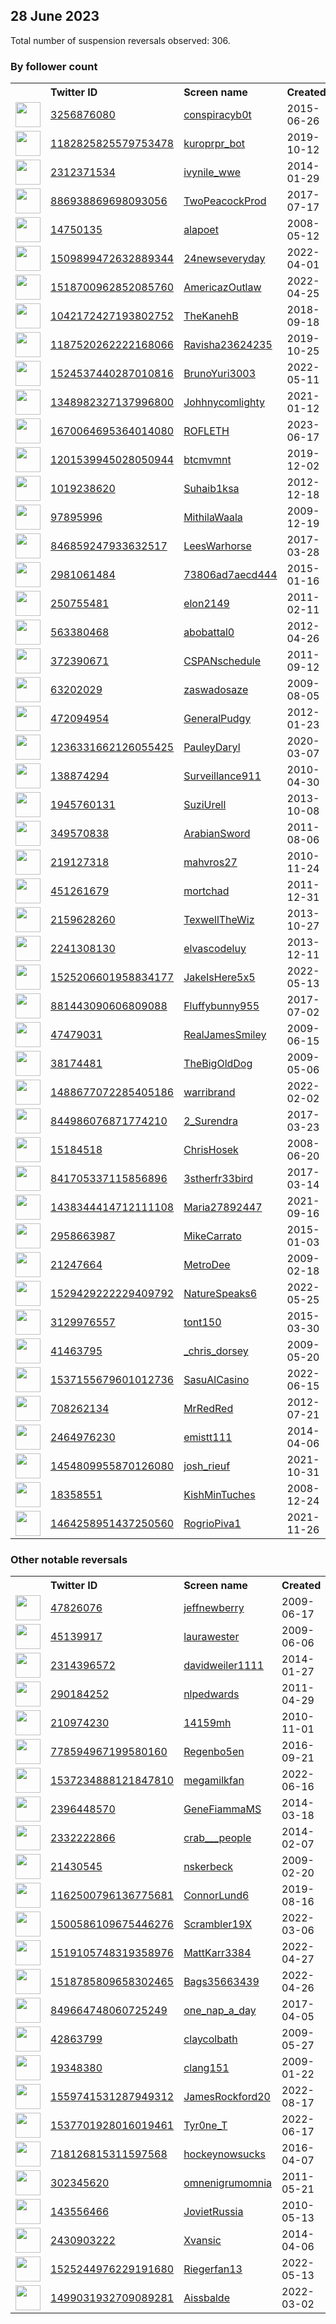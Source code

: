 
## 28 June 2023
Total number of suspension reversals observed: 306.

### By follower count
<table><tr><th></th><th align="left">Twitter ID</th><th align="left">Screen name</th>
<th align="left">Created</th><th align="left">Status</th><th align="left">Suspended</th><th align="left">Followers</th>
<tr><td><a href="https://pbs.twimg.com/profile_images/1381333613585727489/KjV-Te29_normal.jpg"><img src="https://pbs.twimg.com/profile_images/1381333613585727489/KjV-Te29_normal.jpg" width="40px" height="40px" align="center"/></a></td><td><a href="https://twitter.com/intent/user?user_id=3256876080">3256876080</a></td><td><a href="https://twitter.com/conspiracyb0t">conspiracyb0t</a></td><td>2015-06-26</td><td align="center"></td><td>2022-07-27</td><td>391543</td></tr>
<tr><td><a href="https://pbs.twimg.com/profile_images/1183232351121428480/lSePe6AO_normal.jpg"><img src="https://pbs.twimg.com/profile_images/1183232351121428480/lSePe6AO_normal.jpg" width="40px" height="40px" align="center"/></a></td><td><a href="https://twitter.com/intent/user?user_id=1182825825579753478">1182825825579753478</a></td><td><a href="https://twitter.com/kuroprpr_bot">kuroprpr_bot</a></td><td>2019-10-12</td><td align="center"></td><td>2023-05-01</td><td>87303</td></tr>
<tr><td><a href="https://pbs.twimg.com/profile_images/1673440983713828865/BlQ46Sox_normal.jpg"><img src="https://pbs.twimg.com/profile_images/1673440983713828865/BlQ46Sox_normal.jpg" width="40px" height="40px" align="center"/></a></td><td><a href="https://twitter.com/intent/user?user_id=2312371534">2312371534</a></td><td><a href="https://twitter.com/ivynile_wwe">ivynile_wwe</a></td><td>2014-01-29</td><td align="center"></td><td>2023-06-12</td><td>51982</td></tr>
<tr><td><a href="https://pbs.twimg.com/profile_images/1674051405152243712/NzLPLXEz_normal.jpg"><img src="https://pbs.twimg.com/profile_images/1674051405152243712/NzLPLXEz_normal.jpg" width="40px" height="40px" align="center"/></a></td><td><a href="https://twitter.com/intent/user?user_id=886938869698093056">886938869698093056</a></td><td><a href="https://twitter.com/TwoPeacockProd">TwoPeacockProd</a></td><td>2017-07-17</td><td align="center"></td><td></td><td>29507</td></tr>
<tr><td><a href="https://pbs.twimg.com/profile_images/952638371997794304/f162c0Pr_normal.jpg"><img src="https://pbs.twimg.com/profile_images/952638371997794304/f162c0Pr_normal.jpg" width="40px" height="40px" align="center"/></a></td><td><a href="https://twitter.com/intent/user?user_id=14750135">14750135</a></td><td><a href="https://twitter.com/alapoet">alapoet</a></td><td>2008-05-12</td><td align="center"></td><td></td><td>22484</td></tr>
<tr><td><a href="https://pbs.twimg.com/profile_images/1509914893511626757/owDN0rjK_normal.jpg"><img src="https://pbs.twimg.com/profile_images/1509914893511626757/owDN0rjK_normal.jpg" width="40px" height="40px" align="center"/></a></td><td><a href="https://twitter.com/intent/user?user_id=1509899472632889344">1509899472632889344</a></td><td><a href="https://twitter.com/24newseveryday">24newseveryday</a></td><td>2022-04-01</td><td align="center"></td><td>2023-01-18</td><td>18778</td></tr>
<tr><td><a href="https://pbs.twimg.com/profile_images/1667219238782681104/C2-VZBZ4_normal.jpg"><img src="https://pbs.twimg.com/profile_images/1667219238782681104/C2-VZBZ4_normal.jpg" width="40px" height="40px" align="center"/></a></td><td><a href="https://twitter.com/intent/user?user_id=1518700962852085760">1518700962852085760</a></td><td><a href="https://twitter.com/AmericazOutlaw">AmericazOutlaw</a></td><td>2022-04-25</td><td align="center"></td><td>2023-06-27</td><td>13843</td></tr>
<tr><td><a href="https://pbs.twimg.com/profile_images/1429902654159802375/e-NF8h73_normal.jpg"><img src="https://pbs.twimg.com/profile_images/1429902654159802375/e-NF8h73_normal.jpg" width="40px" height="40px" align="center"/></a></td><td><a href="https://twitter.com/intent/user?user_id=1042172427193802752">1042172427193802752</a></td><td><a href="https://twitter.com/TheKanehB">TheKanehB</a></td><td>2018-09-18</td><td align="center"></td><td>2022-04-30</td><td>13180</td></tr>
<tr><td><a href="https://pbs.twimg.com/profile_images/1560862405298507776/ZVVEnCxI_normal.jpg"><img src="https://pbs.twimg.com/profile_images/1560862405298507776/ZVVEnCxI_normal.jpg" width="40px" height="40px" align="center"/></a></td><td><a href="https://twitter.com/intent/user?user_id=1187520262222168066">1187520262222168066</a></td><td><a href="https://twitter.com/Ravisha23624235">Ravisha23624235</a></td><td>2019-10-25</td><td align="center"></td><td>2022-12-02</td><td>9738</td></tr>
<tr><td><a href="https://pbs.twimg.com/profile_images/1676398162729218049/uZjr0t3c_normal.jpg"><img src="https://pbs.twimg.com/profile_images/1676398162729218049/uZjr0t3c_normal.jpg" width="40px" height="40px" align="center"/></a></td><td><a href="https://twitter.com/intent/user?user_id=1524537440287010816">1524537440287010816</a></td><td><a href="https://twitter.com/BrunoYuri3003">BrunoYuri3003</a></td><td>2022-05-11</td><td align="center"></td><td>2022-11-07</td><td>7688</td></tr>
<tr><td><a href="https://pbs.twimg.com/profile_images/1664553891067830274/6EL6z57F_normal.jpg"><img src="https://pbs.twimg.com/profile_images/1664553891067830274/6EL6z57F_normal.jpg" width="40px" height="40px" align="center"/></a></td><td><a href="https://twitter.com/intent/user?user_id=1348982327137996800">1348982327137996800</a></td><td><a href="https://twitter.com/Johhnycomlighty">Johhnycomlighty</a></td><td>2021-01-12</td><td align="center"></td><td>2023-06-26</td><td>6610</td></tr>
<tr><td><a href="https://pbs.twimg.com/profile_images/1670066984904425479/9ql3z2uh_normal.jpg"><img src="https://pbs.twimg.com/profile_images/1670066984904425479/9ql3z2uh_normal.jpg" width="40px" height="40px" align="center"/></a></td><td><a href="https://twitter.com/intent/user?user_id=1670064695364014080">1670064695364014080</a></td><td><a href="https://twitter.com/ROFLETH">ROFLETH</a></td><td>2023-06-17</td><td align="center"></td><td>2023-06-27</td><td>6479</td></tr>
<tr><td><a href="https://pbs.twimg.com/profile_images/1362810831310839810/8HILd6Tl_normal.jpg"><img src="https://pbs.twimg.com/profile_images/1362810831310839810/8HILd6Tl_normal.jpg" width="40px" height="40px" align="center"/></a></td><td><a href="https://twitter.com/intent/user?user_id=1201539945028050944">1201539945028050944</a></td><td><a href="https://twitter.com/btcmvmnt">btcmvmnt</a></td><td>2019-12-02</td><td align="center"></td><td>2022-12-18</td><td>6388</td></tr>
<tr><td><a href="https://pbs.twimg.com/profile_images/1659060444953210882/xTkHyW5P_normal.jpg"><img src="https://pbs.twimg.com/profile_images/1659060444953210882/xTkHyW5P_normal.jpg" width="40px" height="40px" align="center"/></a></td><td><a href="https://twitter.com/intent/user?user_id=1019238620">1019238620</a></td><td><a href="https://twitter.com/Suhaib1ksa">Suhaib1ksa</a></td><td>2012-12-18</td><td align="center"></td><td>2023-01-24</td><td>6147</td></tr>
<tr><td><a href="https://pbs.twimg.com/profile_images/1679747921741512704/DbGWesFu_normal.jpg"><img src="https://pbs.twimg.com/profile_images/1679747921741512704/DbGWesFu_normal.jpg" width="40px" height="40px" align="center"/></a></td><td><a href="https://twitter.com/intent/user?user_id=97895996">97895996</a></td><td><a href="https://twitter.com/MithilaWaala">MithilaWaala</a></td><td>2009-12-19</td><td align="center"></td><td>2023-06-28</td><td>6081</td></tr>
<tr><td><a href="https://pbs.twimg.com/profile_images/846863831083167744/JXdkpiYV_normal.jpg"><img src="https://pbs.twimg.com/profile_images/846863831083167744/JXdkpiYV_normal.jpg" width="40px" height="40px" align="center"/></a></td><td><a href="https://twitter.com/intent/user?user_id=846859247933632517">846859247933632517</a></td><td><a href="https://twitter.com/LeesWarhorse">LeesWarhorse</a></td><td>2017-03-28</td><td align="center"></td><td>2023-06-21</td><td>5892</td></tr>
<tr><td><a href="https://pbs.twimg.com/profile_images/1584613724966555652/IztkDdsF_normal.jpg"><img src="https://pbs.twimg.com/profile_images/1584613724966555652/IztkDdsF_normal.jpg" width="40px" height="40px" align="center"/></a></td><td><a href="https://twitter.com/intent/user?user_id=2981061484">2981061484</a></td><td><a href="https://twitter.com/73806ad7aecd444">73806ad7aecd444</a></td><td>2015-01-16</td><td align="center"></td><td>2023-06-28</td><td>5829</td></tr>
<tr><td><a href="https://pbs.twimg.com/profile_images/1673180074047160324/K3gNJwWk_normal.jpg"><img src="https://pbs.twimg.com/profile_images/1673180074047160324/K3gNJwWk_normal.jpg" width="40px" height="40px" align="center"/></a></td><td><a href="https://twitter.com/intent/user?user_id=250755481">250755481</a></td><td><a href="https://twitter.com/elon2149">elon2149</a></td><td>2011-02-11</td><td align="center">🚫</td><td>2023-06-26</td><td>5520</td></tr>
<tr><td><a href="https://pbs.twimg.com/profile_images/1663250813429350405/iEMmoyfy_normal.jpg"><img src="https://pbs.twimg.com/profile_images/1663250813429350405/iEMmoyfy_normal.jpg" width="40px" height="40px" align="center"/></a></td><td><a href="https://twitter.com/intent/user?user_id=563380468">563380468</a></td><td><a href="https://twitter.com/abobattal0">abobattal0</a></td><td>2012-04-26</td><td align="center"></td><td>2023-01-13</td><td>5385</td></tr>
<tr><td><a href="https://pbs.twimg.com/profile_images/1138816399340711936/k57fvblM_normal.png"><img src="https://pbs.twimg.com/profile_images/1138816399340711936/k57fvblM_normal.png" width="40px" height="40px" align="center"/></a></td><td><a href="https://twitter.com/intent/user?user_id=372390671">372390671</a></td><td><a href="https://twitter.com/CSPANschedule">CSPANschedule</a></td><td>2011-09-12</td><td align="center"></td><td>2023-06-11</td><td>5100</td></tr>
<tr><td><a href="https://pbs.twimg.com/profile_images/596063966268239872/DpUurEfB_normal.jpg"><img src="https://pbs.twimg.com/profile_images/596063966268239872/DpUurEfB_normal.jpg" width="40px" height="40px" align="center"/></a></td><td><a href="https://twitter.com/intent/user?user_id=63202029">63202029</a></td><td><a href="https://twitter.com/zaswadosaze">zaswadosaze</a></td><td>2009-08-05</td><td align="center"></td><td>2023-06-18</td><td>3660</td></tr>
<tr><td><a href="https://pbs.twimg.com/profile_images/1674117276889391105/xN0oKKw9_normal.jpg"><img src="https://pbs.twimg.com/profile_images/1674117276889391105/xN0oKKw9_normal.jpg" width="40px" height="40px" align="center"/></a></td><td><a href="https://twitter.com/intent/user?user_id=472094954">472094954</a></td><td><a href="https://twitter.com/GeneralPudgy">GeneralPudgy</a></td><td>2012-01-23</td><td align="center"></td><td>2023-06-11</td><td>3599</td></tr>
<tr><td><a href="https://pbs.twimg.com/profile_images/1243142038218047489/RM3HR5Sw_normal.jpg"><img src="https://pbs.twimg.com/profile_images/1243142038218047489/RM3HR5Sw_normal.jpg" width="40px" height="40px" align="center"/></a></td><td><a href="https://twitter.com/intent/user?user_id=1236331662126055425">1236331662126055425</a></td><td><a href="https://twitter.com/PauleyDaryl">PauleyDaryl</a></td><td>2020-03-07</td><td align="center"></td><td>2023-06-22</td><td>3444</td></tr>
<tr><td><a href="https://pbs.twimg.com/profile_images/1180992784863567872/dQbuHNxK_normal.jpg"><img src="https://pbs.twimg.com/profile_images/1180992784863567872/dQbuHNxK_normal.jpg" width="40px" height="40px" align="center"/></a></td><td><a href="https://twitter.com/intent/user?user_id=138874294">138874294</a></td><td><a href="https://twitter.com/Surveillance911">Surveillance911</a></td><td>2010-04-30</td><td align="center"></td><td></td><td>3141</td></tr>
<tr><td><a href="https://pbs.twimg.com/profile_images/1613178412918513664/Itverpoq_normal.jpg"><img src="https://pbs.twimg.com/profile_images/1613178412918513664/Itverpoq_normal.jpg" width="40px" height="40px" align="center"/></a></td><td><a href="https://twitter.com/intent/user?user_id=1945760131">1945760131</a></td><td><a href="https://twitter.com/SuziUrell">SuziUrell</a></td><td>2013-10-08</td><td align="center"></td><td>2023-01-02</td><td>3060</td></tr>
<tr><td><a href="https://pbs.twimg.com/profile_images/1652554220560867328/_biDl0A8_normal.jpg"><img src="https://pbs.twimg.com/profile_images/1652554220560867328/_biDl0A8_normal.jpg" width="40px" height="40px" align="center"/></a></td><td><a href="https://twitter.com/intent/user?user_id=349570838">349570838</a></td><td><a href="https://twitter.com/ArabianSword">ArabianSword</a></td><td>2011-08-06</td><td align="center">🔒</td><td>2023-06-28</td><td>3022</td></tr>
<tr><td><a href="https://pbs.twimg.com/profile_images/1436664961212817409/lng-NL8Y_normal.jpg"><img src="https://pbs.twimg.com/profile_images/1436664961212817409/lng-NL8Y_normal.jpg" width="40px" height="40px" align="center"/></a></td><td><a href="https://twitter.com/intent/user?user_id=219127318">219127318</a></td><td><a href="https://twitter.com/mahvros27">mahvros27</a></td><td>2010-11-24</td><td align="center"></td><td>2023-06-26</td><td>2977</td></tr>
<tr><td><a href="https://pbs.twimg.com/profile_images/595509818661556224/HtEiK5Zd_normal.jpg"><img src="https://pbs.twimg.com/profile_images/595509818661556224/HtEiK5Zd_normal.jpg" width="40px" height="40px" align="center"/></a></td><td><a href="https://twitter.com/intent/user?user_id=451261679">451261679</a></td><td><a href="https://twitter.com/mortchad">mortchad</a></td><td>2011-12-31</td><td align="center"></td><td></td><td>2729</td></tr>
<tr><td><a href="https://pbs.twimg.com/profile_images/1670669542589190146/Pmz_jLXL_normal.jpg"><img src="https://pbs.twimg.com/profile_images/1670669542589190146/Pmz_jLXL_normal.jpg" width="40px" height="40px" align="center"/></a></td><td><a href="https://twitter.com/intent/user?user_id=2159628260">2159628260</a></td><td><a href="https://twitter.com/TexwellTheWiz">TexwellTheWiz</a></td><td>2013-10-27</td><td align="center"></td><td>2023-01-13</td><td>2659</td></tr>
<tr><td><a href="https://pbs.twimg.com/profile_images/1303998774038102018/mnYzdfpz_normal.jpg"><img src="https://pbs.twimg.com/profile_images/1303998774038102018/mnYzdfpz_normal.jpg" width="40px" height="40px" align="center"/></a></td><td><a href="https://twitter.com/intent/user?user_id=2241308130">2241308130</a></td><td><a href="https://twitter.com/elvascodeluy">elvascodeluy</a></td><td>2013-12-11</td><td align="center"></td><td>2022-10-07</td><td>2469</td></tr>
<tr><td><a href="https://pbs.twimg.com/profile_images/1579834924709863424/IA60ZA33_normal.jpg"><img src="https://pbs.twimg.com/profile_images/1579834924709863424/IA60ZA33_normal.jpg" width="40px" height="40px" align="center"/></a></td><td><a href="https://twitter.com/intent/user?user_id=1525206601958834177">1525206601958834177</a></td><td><a href="https://twitter.com/JakeIsHere5x5">JakeIsHere5x5</a></td><td>2022-05-13</td><td align="center"></td><td>2022-11-03</td><td>2301</td></tr>
<tr><td><a href="https://pbs.twimg.com/profile_images/1675642054620184576/gjFSxT99_normal.jpg"><img src="https://pbs.twimg.com/profile_images/1675642054620184576/gjFSxT99_normal.jpg" width="40px" height="40px" align="center"/></a></td><td><a href="https://twitter.com/intent/user?user_id=881443090606809088">881443090606809088</a></td><td><a href="https://twitter.com/Fluffybunny955">Fluffybunny955</a></td><td>2017-07-02</td><td align="center"></td><td></td><td>1942</td></tr>
<tr><td><a href="https://pbs.twimg.com/profile_images/1319295763386716160/s-ys6fsa_normal.jpg"><img src="https://pbs.twimg.com/profile_images/1319295763386716160/s-ys6fsa_normal.jpg" width="40px" height="40px" align="center"/></a></td><td><a href="https://twitter.com/intent/user?user_id=47479031">47479031</a></td><td><a href="https://twitter.com/RealJamesSmiley">RealJamesSmiley</a></td><td>2009-06-15</td><td align="center"></td><td>2022-12-15</td><td>1893</td></tr>
<tr><td><a href="https://pbs.twimg.com/profile_images/914846958069714945/pMgqNA5__normal.jpg"><img src="https://pbs.twimg.com/profile_images/914846958069714945/pMgqNA5__normal.jpg" width="40px" height="40px" align="center"/></a></td><td><a href="https://twitter.com/intent/user?user_id=38174481">38174481</a></td><td><a href="https://twitter.com/TheBigOldDog">TheBigOldDog</a></td><td>2009-05-06</td><td align="center"></td><td>2022-07-13</td><td>1836</td></tr>
<tr><td><a href="https://pbs.twimg.com/profile_images/1663515712738979840/jz0l2NI9_normal.jpg"><img src="https://pbs.twimg.com/profile_images/1663515712738979840/jz0l2NI9_normal.jpg" width="40px" height="40px" align="center"/></a></td><td><a href="https://twitter.com/intent/user?user_id=1488677072285405186">1488677072285405186</a></td><td><a href="https://twitter.com/warribrand">warribrand</a></td><td>2022-02-02</td><td align="center"></td><td>2023-02-04</td><td>1777</td></tr>
<tr><td><a href="https://pbs.twimg.com/profile_images/1469295718137405444/KH0ZsjtS_normal.jpg"><img src="https://pbs.twimg.com/profile_images/1469295718137405444/KH0ZsjtS_normal.jpg" width="40px" height="40px" align="center"/></a></td><td><a href="https://twitter.com/intent/user?user_id=844986076871774210">844986076871774210</a></td><td><a href="https://twitter.com/2_Surendra">2_Surendra</a></td><td>2017-03-23</td><td align="center"></td><td>2022-04-24</td><td>1751</td></tr>
<tr><td><a href="https://pbs.twimg.com/profile_images/1007098457465720832/gQaCjWVq_normal.jpg"><img src="https://pbs.twimg.com/profile_images/1007098457465720832/gQaCjWVq_normal.jpg" width="40px" height="40px" align="center"/></a></td><td><a href="https://twitter.com/intent/user?user_id=15184518">15184518</a></td><td><a href="https://twitter.com/ChrisHosek">ChrisHosek</a></td><td>2008-06-20</td><td align="center"></td><td>2023-06-18</td><td>1736</td></tr>
<tr><td><a href="https://pbs.twimg.com/profile_images/952589847058878465/6ZRiCPbJ_normal.jpg"><img src="https://pbs.twimg.com/profile_images/952589847058878465/6ZRiCPbJ_normal.jpg" width="40px" height="40px" align="center"/></a></td><td><a href="https://twitter.com/intent/user?user_id=841705337115856896">841705337115856896</a></td><td><a href="https://twitter.com/3stherfr33bird">3stherfr33bird</a></td><td>2017-03-14</td><td align="center"></td><td></td><td>1732</td></tr>
<tr><td><a href="https://pbs.twimg.com/profile_images/1630206418837184513/342myLMI_normal.jpg"><img src="https://pbs.twimg.com/profile_images/1630206418837184513/342myLMI_normal.jpg" width="40px" height="40px" align="center"/></a></td><td><a href="https://twitter.com/intent/user?user_id=1438344414712111108">1438344414712111108</a></td><td><a href="https://twitter.com/Maria27892447">Maria27892447</a></td><td>2021-09-16</td><td align="center"></td><td>2023-05-04</td><td>1695</td></tr>
<tr><td><a href="https://pbs.twimg.com/profile_images/1061466733238722561/9wCcnUpj_normal.jpg"><img src="https://pbs.twimg.com/profile_images/1061466733238722561/9wCcnUpj_normal.jpg" width="40px" height="40px" align="center"/></a></td><td><a href="https://twitter.com/intent/user?user_id=2958663987">2958663987</a></td><td><a href="https://twitter.com/MikeCarrato">MikeCarrato</a></td><td>2015-01-03</td><td align="center"></td><td></td><td>1660</td></tr>
<tr><td><a href="https://pbs.twimg.com/profile_images/1350211421854982147/z36Ke8rq_normal.jpg"><img src="https://pbs.twimg.com/profile_images/1350211421854982147/z36Ke8rq_normal.jpg" width="40px" height="40px" align="center"/></a></td><td><a href="https://twitter.com/intent/user?user_id=21247664">21247664</a></td><td><a href="https://twitter.com/MetroDee">MetroDee</a></td><td>2009-02-18</td><td align="center"></td><td></td><td>1654</td></tr>
<tr><td><a href="https://pbs.twimg.com/profile_images/1677949087063187456/w08UlxYI_normal.jpg"><img src="https://pbs.twimg.com/profile_images/1677949087063187456/w08UlxYI_normal.jpg" width="40px" height="40px" align="center"/></a></td><td><a href="https://twitter.com/intent/user?user_id=1529429222229409792">1529429222229409792</a></td><td><a href="https://twitter.com/NatureSpeaks6">NatureSpeaks6</a></td><td>2022-05-25</td><td align="center"></td><td>2023-03-06</td><td>1644</td></tr>
<tr><td><a href="https://pbs.twimg.com/profile_images/582729120544522241/m3as1-1y_normal.png"><img src="https://pbs.twimg.com/profile_images/582729120544522241/m3as1-1y_normal.png" width="40px" height="40px" align="center"/></a></td><td><a href="https://twitter.com/intent/user?user_id=3129976557">3129976557</a></td><td><a href="https://twitter.com/tont150">tont150</a></td><td>2015-03-30</td><td align="center"></td><td></td><td>1628</td></tr>
<tr><td><a href="https://pbs.twimg.com/profile_images/617539095628267520/tueP8-LQ_normal.jpg"><img src="https://pbs.twimg.com/profile_images/617539095628267520/tueP8-LQ_normal.jpg" width="40px" height="40px" align="center"/></a></td><td><a href="https://twitter.com/intent/user?user_id=41463795">41463795</a></td><td><a href="https://twitter.com/_chris_dorsey">_chris_dorsey</a></td><td>2009-05-20</td><td align="center"></td><td>2022-08-18</td><td>1603</td></tr>
<tr><td><a href="https://pbs.twimg.com/profile_images/1549722928887091201/2nYKeQGO_normal.jpg"><img src="https://pbs.twimg.com/profile_images/1549722928887091201/2nYKeQGO_normal.jpg" width="40px" height="40px" align="center"/></a></td><td><a href="https://twitter.com/intent/user?user_id=1537155679601012736">1537155679601012736</a></td><td><a href="https://twitter.com/SasuAlCasino">SasuAlCasino</a></td><td>2022-06-15</td><td align="center"></td><td>2023-06-09</td><td>1578</td></tr>
<tr><td><a href="https://pbs.twimg.com/profile_images/665036169395204096/rpdkxxka_normal.jpg"><img src="https://pbs.twimg.com/profile_images/665036169395204096/rpdkxxka_normal.jpg" width="40px" height="40px" align="center"/></a></td><td><a href="https://twitter.com/intent/user?user_id=708262134">708262134</a></td><td><a href="https://twitter.com/MrRedRed">MrRedRed</a></td><td>2012-07-21</td><td align="center"></td><td>2023-05-10</td><td>1502</td></tr>
<tr><td><a href="https://pbs.twimg.com/profile_images/1507421388474302473/SUgOIkrH_normal.jpg"><img src="https://pbs.twimg.com/profile_images/1507421388474302473/SUgOIkrH_normal.jpg" width="40px" height="40px" align="center"/></a></td><td><a href="https://twitter.com/intent/user?user_id=2464976230">2464976230</a></td><td><a href="https://twitter.com/emistt111">emistt111</a></td><td>2014-04-06</td><td align="center"></td><td>2022-12-18</td><td>1450</td></tr>
<tr><td><a href="https://pbs.twimg.com/profile_images/1554562486132695046/Dj4QH8pd_normal.jpg"><img src="https://pbs.twimg.com/profile_images/1554562486132695046/Dj4QH8pd_normal.jpg" width="40px" height="40px" align="center"/></a></td><td><a href="https://twitter.com/intent/user?user_id=1454809955870126080">1454809955870126080</a></td><td><a href="https://twitter.com/josh_rieuf">josh_rieuf</a></td><td>2021-10-31</td><td align="center"></td><td>2022-11-24</td><td>1273</td></tr>
<tr><td><a href="https://pbs.twimg.com/profile_images/1558899800103337984/m5A-6lF2_normal.jpg"><img src="https://pbs.twimg.com/profile_images/1558899800103337984/m5A-6lF2_normal.jpg" width="40px" height="40px" align="center"/></a></td><td><a href="https://twitter.com/intent/user?user_id=18358551">18358551</a></td><td><a href="https://twitter.com/KishMinTuches">KishMinTuches</a></td><td>2008-12-24</td><td align="center"></td><td>2022-11-28</td><td>1260</td></tr>
<tr><td><a href="https://pbs.twimg.com/profile_images/1673929327744806916/uF44MoW7_normal.jpg"><img src="https://pbs.twimg.com/profile_images/1673929327744806916/uF44MoW7_normal.jpg" width="40px" height="40px" align="center"/></a></td><td><a href="https://twitter.com/intent/user?user_id=1464258951437250560">1464258951437250560</a></td><td><a href="https://twitter.com/RogrioPiva1">RogrioPiva1</a></td><td>2021-11-26</td><td align="center"></td><td>2022-07-18</td><td>1215</td></tr>
</table>

### Other notable reversals
<table><tr><th></th><th align="left">Twitter ID</th><th align="left">Screen name</th>
<th align="left">Created</th><th align="left">Status</th><th align="left">Suspended</th><th align="left">Followers</th>
<tr><td><a href="https://pbs.twimg.com/profile_images/1354648019266924544/Oa7a_BB1_normal.jpg"><img src="https://pbs.twimg.com/profile_images/1354648019266924544/Oa7a_BB1_normal.jpg" width="40px" height="40px" align="center"/></a></td><td><a href="https://twitter.com/intent/user?user_id=47826076">47826076</a></td><td><a href="https://twitter.com/jeffnewberry">jeffnewberry</a></td><td>2009-06-17</td><td align="center"></td><td>2023-06-25</td><td>1005</td></tr>
<tr><td><a href="https://abs.twimg.com/sticky/default_profile_images/default_profile_normal.png"><img src="https://abs.twimg.com/sticky/default_profile_images/default_profile_normal.png" width="40px" height="40px" align="center"/></a></td><td><a href="https://twitter.com/intent/user?user_id=45139917">45139917</a></td><td><a href="https://twitter.com/laurawester">laurawester</a></td><td>2009-06-06</td><td align="center"></td><td>2023-06-19</td><td>7</td></tr>
<tr><td><a href="https://abs.twimg.com/sticky/default_profile_images/default_profile_normal.png"><img src="https://abs.twimg.com/sticky/default_profile_images/default_profile_normal.png" width="40px" height="40px" align="center"/></a></td><td><a href="https://twitter.com/intent/user?user_id=2314396572">2314396572</a></td><td><a href="https://twitter.com/davidweiler1111">davidweiler1111</a></td><td>2014-01-27</td><td align="center"></td><td>2023-06-28</td><td>85</td></tr>
<tr><td><a href="https://pbs.twimg.com/profile_images/1288384758410600450/Ph8ukBO__normal.jpg"><img src="https://pbs.twimg.com/profile_images/1288384758410600450/Ph8ukBO__normal.jpg" width="40px" height="40px" align="center"/></a></td><td><a href="https://twitter.com/intent/user?user_id=290184252">290184252</a></td><td><a href="https://twitter.com/nlpedwards">nlpedwards</a></td><td>2011-04-29</td><td align="center"></td><td>2023-06-26</td><td>1024</td></tr>
<tr><td><a href="https://pbs.twimg.com/profile_images/1596338051072000000/vVFiWlR9_normal.jpg"><img src="https://pbs.twimg.com/profile_images/1596338051072000000/vVFiWlR9_normal.jpg" width="40px" height="40px" align="center"/></a></td><td><a href="https://twitter.com/intent/user?user_id=210974230">210974230</a></td><td><a href="https://twitter.com/14159mh">14159mh</a></td><td>2010-11-01</td><td align="center">🔒</td><td>2022-11-29</td><td>6</td></tr>
<tr><td><a href="https://pbs.twimg.com/profile_images/778606911700819968/2_dzoRnY_normal.jpg"><img src="https://pbs.twimg.com/profile_images/778606911700819968/2_dzoRnY_normal.jpg" width="40px" height="40px" align="center"/></a></td><td><a href="https://twitter.com/intent/user?user_id=778594967199580160">778594967199580160</a></td><td><a href="https://twitter.com/Regenbo5en">Regenbo5en</a></td><td>2016-09-21</td><td align="center"></td><td>2023-06-26</td><td>207</td></tr>
<tr><td><a href="https://pbs.twimg.com/profile_images/1554588427873648642/LjT4txB8_normal.jpg"><img src="https://pbs.twimg.com/profile_images/1554588427873648642/LjT4txB8_normal.jpg" width="40px" height="40px" align="center"/></a></td><td><a href="https://twitter.com/intent/user?user_id=1537234888121847810">1537234888121847810</a></td><td><a href="https://twitter.com/megamilkfan">megamilkfan</a></td><td>2022-06-16</td><td align="center"></td><td>2022-10-25</td><td>1081</td></tr>
<tr><td><a href="https://pbs.twimg.com/profile_images/495840636957114369/rQT0E_Em_normal.jpeg"><img src="https://pbs.twimg.com/profile_images/495840636957114369/rQT0E_Em_normal.jpeg" width="40px" height="40px" align="center"/></a></td><td><a href="https://twitter.com/intent/user?user_id=2396448570">2396448570</a></td><td><a href="https://twitter.com/GeneFiammaMS">GeneFiammaMS</a></td><td>2014-03-18</td><td align="center"></td><td>2023-06-09</td><td>32</td></tr>
<tr><td><a href="https://pbs.twimg.com/profile_images/1392546651361878016/kihM7yZ3_normal.jpg"><img src="https://pbs.twimg.com/profile_images/1392546651361878016/kihM7yZ3_normal.jpg" width="40px" height="40px" align="center"/></a></td><td><a href="https://twitter.com/intent/user?user_id=2332222866">2332222866</a></td><td><a href="https://twitter.com/crab___people">crab___people</a></td><td>2014-02-07</td><td align="center"></td><td>2022-12-06</td><td>41</td></tr>
<tr><td><a href="https://pbs.twimg.com/profile_images/83720595/093_normal.JPG"><img src="https://pbs.twimg.com/profile_images/83720595/093_normal.JPG" width="40px" height="40px" align="center"/></a></td><td><a href="https://twitter.com/intent/user?user_id=21430545">21430545</a></td><td><a href="https://twitter.com/nskerbeck">nskerbeck</a></td><td>2009-02-20</td><td align="center">🔒</td><td>2023-06-03</td><td>21</td></tr>
<tr><td><a href="https://pbs.twimg.com/profile_images/1278789217657618432/jMR7ouCD_normal.jpg"><img src="https://pbs.twimg.com/profile_images/1278789217657618432/jMR7ouCD_normal.jpg" width="40px" height="40px" align="center"/></a></td><td><a href="https://twitter.com/intent/user?user_id=1162500796136775681">1162500796136775681</a></td><td><a href="https://twitter.com/ConnorLund6">ConnorLund6</a></td><td>2019-08-16</td><td align="center">🔒</td><td>2023-01-27</td><td>136</td></tr>
<tr><td><a href="https://pbs.twimg.com/profile_images/1571323717837328384/1BkEMUJT_normal.jpg"><img src="https://pbs.twimg.com/profile_images/1571323717837328384/1BkEMUJT_normal.jpg" width="40px" height="40px" align="center"/></a></td><td><a href="https://twitter.com/intent/user?user_id=1500586109675446276">1500586109675446276</a></td><td><a href="https://twitter.com/Scrambler19X">Scrambler19X</a></td><td>2022-03-06</td><td align="center"></td><td>2023-06-18</td><td>73</td></tr>
<tr><td><a href="https://pbs.twimg.com/profile_images/1519105824353792000/Pdfk-r7g_normal.png"><img src="https://pbs.twimg.com/profile_images/1519105824353792000/Pdfk-r7g_normal.png" width="40px" height="40px" align="center"/></a></td><td><a href="https://twitter.com/intent/user?user_id=1519105748319358976">1519105748319358976</a></td><td><a href="https://twitter.com/MattKarr3384">MattKarr3384</a></td><td>2022-04-27</td><td align="center"></td><td>2023-05-30</td><td>5</td></tr>
<tr><td><a href="https://pbs.twimg.com/profile_images/1518786930711928833/Nma0mze4_normal.jpg"><img src="https://pbs.twimg.com/profile_images/1518786930711928833/Nma0mze4_normal.jpg" width="40px" height="40px" align="center"/></a></td><td><a href="https://twitter.com/intent/user?user_id=1518785809658302465">1518785809658302465</a></td><td><a href="https://twitter.com/Bags35663439">Bags35663439</a></td><td>2022-04-26</td><td align="center"></td><td>2022-12-16</td><td>8</td></tr>
<tr><td><a href="https://pbs.twimg.com/profile_images/1239130385851674626/N34qydYq_normal.jpg"><img src="https://pbs.twimg.com/profile_images/1239130385851674626/N34qydYq_normal.jpg" width="40px" height="40px" align="center"/></a></td><td><a href="https://twitter.com/intent/user?user_id=849664748060725249">849664748060725249</a></td><td><a href="https://twitter.com/one_nap_a_day">one_nap_a_day</a></td><td>2017-04-05</td><td align="center"></td><td>2023-01-25</td><td>73</td></tr>
<tr><td><a href="https://pbs.twimg.com/profile_images/1196581548/IMG_3232-1_normal.JPG"><img src="https://pbs.twimg.com/profile_images/1196581548/IMG_3232-1_normal.JPG" width="40px" height="40px" align="center"/></a></td><td><a href="https://twitter.com/intent/user?user_id=42863799">42863799</a></td><td><a href="https://twitter.com/claycolbath">claycolbath</a></td><td>2009-05-27</td><td align="center"></td><td>2023-02-09</td><td>80</td></tr>
<tr><td><a href="https://pbs.twimg.com/profile_images/3523216054/310e044f07383da9df72f0922b887802_normal.jpeg"><img src="https://pbs.twimg.com/profile_images/3523216054/310e044f07383da9df72f0922b887802_normal.jpeg" width="40px" height="40px" align="center"/></a></td><td><a href="https://twitter.com/intent/user?user_id=19348380">19348380</a></td><td><a href="https://twitter.com/clang151">clang151</a></td><td>2009-01-22</td><td align="center"></td><td>2023-06-03</td><td>63</td></tr>
<tr><td><a href="https://pbs.twimg.com/profile_images/1626012373021601792/2yZXV7Yg_normal.jpg"><img src="https://pbs.twimg.com/profile_images/1626012373021601792/2yZXV7Yg_normal.jpg" width="40px" height="40px" align="center"/></a></td><td><a href="https://twitter.com/intent/user?user_id=1559741531287949312">1559741531287949312</a></td><td><a href="https://twitter.com/JamesRockford20">JamesRockford20</a></td><td>2022-08-17</td><td align="center"></td><td>2023-06-23</td><td>503</td></tr>
<tr><td><a href="https://pbs.twimg.com/profile_images/1537702100750086145/7IUAMIZ8_normal.jpg"><img src="https://pbs.twimg.com/profile_images/1537702100750086145/7IUAMIZ8_normal.jpg" width="40px" height="40px" align="center"/></a></td><td><a href="https://twitter.com/intent/user?user_id=1537701928016019461">1537701928016019461</a></td><td><a href="https://twitter.com/Tyr0ne_T">Tyr0ne_T</a></td><td>2022-06-17</td><td align="center"></td><td>2023-01-09</td><td>33</td></tr>
<tr><td><a href="https://abs.twimg.com/sticky/default_profile_images/default_profile_normal.png"><img src="https://abs.twimg.com/sticky/default_profile_images/default_profile_normal.png" width="40px" height="40px" align="center"/></a></td><td><a href="https://twitter.com/intent/user?user_id=718126815311597568">718126815311597568</a></td><td><a href="https://twitter.com/hockeynowsucks">hockeynowsucks</a></td><td>2016-04-07</td><td align="center"></td><td>2023-06-15</td><td>188</td></tr>
<tr><td><a href="https://pbs.twimg.com/profile_images/1678133271085948928/ZpnxFZ6W_normal.jpg"><img src="https://pbs.twimg.com/profile_images/1678133271085948928/ZpnxFZ6W_normal.jpg" width="40px" height="40px" align="center"/></a></td><td><a href="https://twitter.com/intent/user?user_id=302345620">302345620</a></td><td><a href="https://twitter.com/omnenigrumomnia">omnenigrumomnia</a></td><td>2011-05-21</td><td align="center"></td><td>2023-06-21</td><td>688</td></tr>
<tr><td><a href="https://pbs.twimg.com/profile_images/1498849131321864201/AISz5zpL_normal.png"><img src="https://pbs.twimg.com/profile_images/1498849131321864201/AISz5zpL_normal.png" width="40px" height="40px" align="center"/></a></td><td><a href="https://twitter.com/intent/user?user_id=143556466">143556466</a></td><td><a href="https://twitter.com/JovietRussia">JovietRussia</a></td><td>2010-05-13</td><td align="center"></td><td>2023-06-21</td><td>53</td></tr>
<tr><td><a href="https://pbs.twimg.com/profile_images/1673110377008185344/uIbB2z1l_normal.jpg"><img src="https://pbs.twimg.com/profile_images/1673110377008185344/uIbB2z1l_normal.jpg" width="40px" height="40px" align="center"/></a></td><td><a href="https://twitter.com/intent/user?user_id=2430903222">2430903222</a></td><td><a href="https://twitter.com/Xvansic">Xvansic</a></td><td>2014-04-06</td><td align="center"></td><td>2023-01-15</td><td>1131</td></tr>
<tr><td><a href="https://pbs.twimg.com/profile_images/1574146652889284609/uFYoiYNb_normal.jpg"><img src="https://pbs.twimg.com/profile_images/1574146652889284609/uFYoiYNb_normal.jpg" width="40px" height="40px" align="center"/></a></td><td><a href="https://twitter.com/intent/user?user_id=1525244976229191680">1525244976229191680</a></td><td><a href="https://twitter.com/Riegerfan13">Riegerfan13</a></td><td>2022-05-13</td><td align="center"></td><td>2023-01-15</td><td>28</td></tr>
<tr><td><a href="https://pbs.twimg.com/profile_images/1651236831223074818/K171EzZW_normal.jpg"><img src="https://pbs.twimg.com/profile_images/1651236831223074818/K171EzZW_normal.jpg" width="40px" height="40px" align="center"/></a></td><td><a href="https://twitter.com/intent/user?user_id=1499031932709089281">1499031932709089281</a></td><td><a href="https://twitter.com/Aissbalde">Aissbalde</a></td><td>2022-03-02</td><td align="center">🔒</td><td>2023-01-13</td><td>89</td></tr>
</table>
